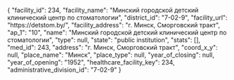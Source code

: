 {
    "facility_id": 234,
    "facility_name": "Минский городской детский клинический центр по стоматологии",
    "district_id": "7-02-9",
    "facility_url": "https:\/\/detstom.by\/",
    "facility_address": "г. Минск, Сморговский тракт",
    "ap_1": "10",
    "name": "Минский городской детский клинический центр по стоматологии",
    "type": null,
    "state": "public institution",
    "stats": [],
    "med_id": 243,
    "address": "г. Минск, Сморговский тракт",
    "coord_x_y": null,
    "place_name": "Минск",
    "place_type": null,
    "year_of_closing": null,
    "year_of_opening": "1952",
    "healthcare_facility_key": 234,
    "administrative_division_id": "7-02-9"
}